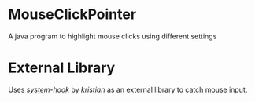 # MouseClickPointer
A java program to highlight mouse clicks using different settings

# External Library
Uses <a href="https://github.com/kristian/system-hook"><i>system-hook</i></a> by <a cref="https://github.com/kristian/"><i>kristian</i></a> as an external library to catch mouse input.
